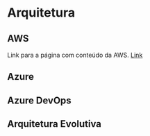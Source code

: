 <!-- TITLE: Arquitetura -->
<!-- SUBTITLE: A quick summary of Arquitetura -->

# Arquitetura
## AWS
Link para a página com conteúdo da AWS.
[Link](/arquitetura/aws)

## Azure

## Azure DevOps

## Arquitetura Evolutiva